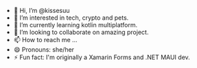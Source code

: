 - 👋 Hi, I’m @kissesuu
- 👀 I’m interested in tech, crypto and pets.
- 🌱 I’m currently learning kotlin multiplatform.
- 💞️ I’m looking to collaborate on amazing project.
- 📫 How to reach me ...
- 😄 Pronouns: she/her
- ⚡ Fun fact: I'm originally a Xamarin Forms and .NET MAUI dev.

<!---
kissesuu/kissesuu is a ✨ special ✨ repository because its `README.md` (this file) appears on your GitHub profile.
You can click the Preview link to take a look at your changes.
--->
